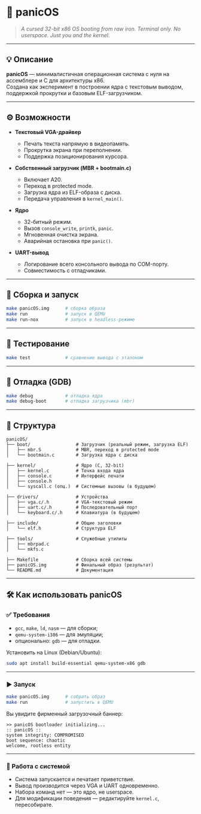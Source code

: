 # 🧨 panicOS

> _A cursed 32-bit x86 OS booting from raw iron. Terminal only. No userspace. Just you and the kernel._

---

## 💡 Описание

**panicOS** — минималистичная операционная система с нуля на ассемблере и C для архитектуры x86.  
Создана как эксперимент в построении ядра с текстовым выводом, поддержкой прокрутки и базовым ELF-загрузчиком.

---

## ⚙️ Возможности

- **Текстовый VGA-драйвер**
  - Печать текста напрямую в видеопамять.
  - Прокрутка экрана при переполнении.
  - Поддержка позиционирования курсора.

- **Собственный загрузчик (MBR + bootmain.c)**
  - Включает A20.
  - Переход в protected mode.
  - Загрузка ядра из ELF-образа с диска.
  - Передача управления в `kernel_main()`.

- **Ядро**
  - 32-битный режим.
  - Вызов `console_write`, `printk`, `panic`.
  - Мгновенная очистка экрана.
  - Аварийная остановка при `panic()`.

- **UART-вывод**
  - Логирование всего консольного вывода по COM-порту.
  - Совместимость с отладчиками.

---

## 🚀 Сборка и запуск

```sh
make panicOS.img      # сборка образа
make run              # запуск в QEMU
make run-nox          # запуск в headless-режиме
```

---

## 🧪 Тестирование

```sh
make test             # сравнение вывода с эталоном
```

---

## 🐛 Отладка (GDB)

```sh
make debug            # отладка ядра
make debug-boot       # отладка загрузчика (mbr)
```

---

## 📁 Структура

```
panicOS/
├── boot/                 # Загрузчик (реальный режим, загрузка ELF)
│   ├── mbr.S             # MBR, переход в protected mode
│   └── bootmain.c        # Загрузка ядра с диска

├── kernel/               # Ядро (C, 32-bit)
│   ├── kernel.c          # Точка входа ядра
│   ├── console.c         # Интерфейс печати
│   ├── console.h
│   └── syscall.c (опц.)  # Системные вызовы (в будущем)

├── drivers/              # Устройства
│   ├── vga.c/.h          # VGA-текстовый режим
│   ├── uart.c/.h         # Последовательный порт
│   └── keyboard.c/.h     # Клавиатура (в будущем)

├── include/              # Общие заголовки
│   └── elf.h             # Структура ELF

├── tools/                # Служебные утилиты
│   ├── mbrpad.c
│   └── mkfs.c

├── Makefile              # Сборка всей системы
├── panicOS.img           # Финальный образ (результат)
└── README.md             # Документация

```

---

## 🛠 Как использовать panicOS

### ✅ Требования

- `gcc`, `make`, `ld`, `nasm` — для сборки;
- `qemu-system-i386` — для эмуляции;
- опционально: `gdb` — для отладки.

Установить на Linux (Debian/Ubuntu):

```sh
sudo apt install build-essential qemu-system-x86 gdb
```

---

### ▶️ Запуск

```sh
make panicOS.img      # собрать образ
make run              # запустить в QEMU
```

Вы увидите фирменный загрузочный баннер:

```
>> panicOS bootloader initializing...
:: panicOS ::
system integrity: COMPROMISED
boot sequence: chaotic
welcome, rootless entity
```

---

### 💬 Работа с системой

- Система запускается и печатает приветствие.
- Вывод производится через VGA и UART одновременно.
- Набора команд нет — это ядро, не userspace.
- Для модификации поведения — редактируйте `kernel.c`, пересобирате.

